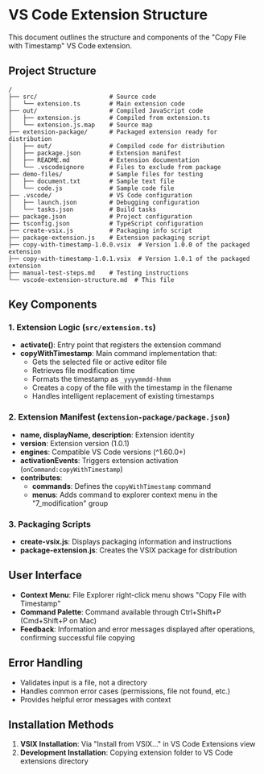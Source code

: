 # VS Code Extension Structure

This document outlines the structure and components of the "Copy File with Timestamp" VS Code extension.

## Project Structure

```
/
├── src/                    # Source code
│   └── extension.ts        # Main extension code
├── out/                    # Compiled JavaScript code
│   ├── extension.js        # Compiled from extension.ts
│   └── extension.js.map    # Source map
├── extension-package/      # Packaged extension ready for distribution
│   ├── out/                # Compiled code for distribution
│   ├── package.json        # Extension manifest
│   ├── README.md           # Extension documentation
│   └── .vscodeignore       # Files to exclude from package
├── demo-files/             # Sample files for testing
│   ├── document.txt        # Sample text file
│   └── code.js             # Sample code file
├── .vscode/                # VS Code configuration
│   ├── launch.json         # Debugging configuration
│   └── tasks.json          # Build tasks
├── package.json            # Project configuration
├── tsconfig.json           # TypeScript configuration
├── create-vsix.js          # Packaging info script
├── package-extension.js    # Extension packaging script
├── copy-with-timestamp-1.0.0.vsix  # Version 1.0.0 of the packaged extension
├── copy-with-timestamp-1.0.1.vsix  # Version 1.0.1 of the packaged extension
├── manual-test-steps.md    # Testing instructions
└── vscode-extension-structure.md  # This file
```

## Key Components

### 1. Extension Logic (`src/extension.ts`)
- **activate()**: Entry point that registers the extension command
- **copyWithTimestamp**: Main command implementation that:
  - Gets the selected file or active editor file
  - Retrieves file modification time
  - Formats the timestamp as `_yyyymmdd-hhmm`
  - Creates a copy of the file with the timestamp in the filename
  - Handles intelligent replacement of existing timestamps

### 2. Extension Manifest (`extension-package/package.json`)
- **name, displayName, description**: Extension identity
- **version**: Extension version (1.0.1)
- **engines**: Compatible VS Code versions (^1.60.0+)
- **activationEvents**: Triggers extension activation (`onCommand:copyWithTimestamp`)
- **contributes**: 
  - **commands**: Defines the `copyWithTimestamp` command
  - **menus**: Adds command to explorer context menu in the "7_modification" group

### 3. Packaging Scripts
- **create-vsix.js**: Displays packaging information and instructions
- **package-extension.js**: Creates the VSIX package for distribution

## User Interface
- **Context Menu**: File Explorer right-click menu shows "Copy File with Timestamp"
- **Command Palette**: Command available through Ctrl+Shift+P (Cmd+Shift+P on Mac)
- **Feedback**: Information and error messages displayed after operations, confirming successful file copying

## Error Handling
- Validates input is a file, not a directory
- Handles common error cases (permissions, file not found, etc.)
- Provides helpful error messages with context

## Installation Methods
1. **VSIX Installation**: Via "Install from VSIX..." in VS Code Extensions view
2. **Development Installation**: Copying extension folder to VS Code extensions directory